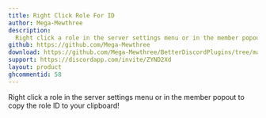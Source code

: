 ```yaml
---
title: Right Click Role For ID
author: Mega-Mewthree
description:
  Right click a role in the server settings menu or in the member popout to copy the role ID to your clipboard!
github: https://github.com/Mega-Mewthree
download: https://github.com/Mega-Mewthree/BetterDiscordPlugins/tree/master/Plugins/RightClickRoleForID
support: https://discordapp.com/invite/ZYND2Xd
layout: product
ghcommentid: 58
---
```

Right click a role in the server settings menu or in the member popout to copy the role ID to your clipboard!